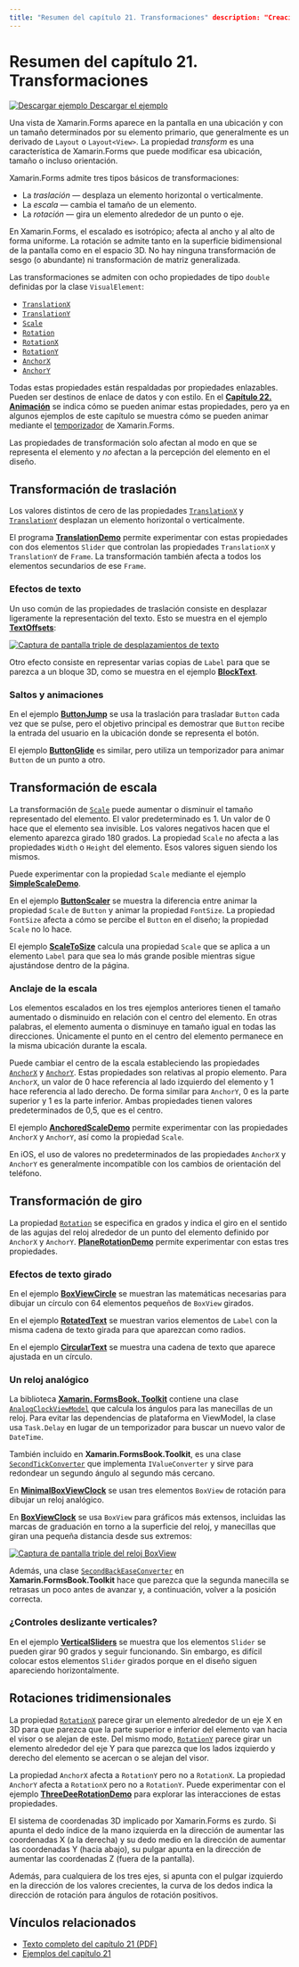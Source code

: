 ```yaml
---
title: "Resumen del capítulo 21. Transformaciones" description: "Creación de aplicaciones móviles con Xamarin.Forms: Resumen del capítulo 21. Transformaciones" ms.prod: xamarin ms.technology: xamarin-forms ms.assetid: 3642F112-C7FA-4A74-9000-F9087BA89AD9 author: davidbritch ms.author: dabritch ms.date: 11/07/2017 no-loc: [Xamarin.Forms, Xamarin.Essentials]
---
```


# <a name="summary-of-chapter-21-transforms"></a>Resumen del capítulo 21. Transformaciones

[![Descargar ejemplo](~/media/shared/download.png) Descargar el ejemplo](https://github.com/xamarin/xamarin-forms-book-samples/tree/master/Chapter21)

Una vista de Xamarin.Forms aparece en la pantalla en una ubicación y con un tamaño determinados por su elemento primario, que generalmente es un derivado de `Layout` o `Layout<View>`. La propiedad *transform* es una característica de Xamarin.Forms que puede modificar esa ubicación, tamaño o incluso orientación.

Xamarin.Forms admite tres tipos básicos de transformaciones:

- La *traslación* &mdash; desplaza un elemento horizontal o verticalmente.
- La *escala* &mdash; cambia el tamaño de un elemento.
- La *rotación* &mdash; gira un elemento alrededor de un punto o eje.

En Xamarin.Forms, el escalado es isotrópico; afecta al ancho y al alto de forma uniforme. La rotación se admite tanto en la superficie bidimensional de la pantalla como en el espacio 3D. No hay ninguna transformación de sesgo (o abundante) ni transformación de matriz generalizada.

Las transformaciones se admiten con ocho propiedades de tipo `double` definidas por la clase `VisualElement`:

- [`TranslationX`](xref:Xamarin.Forms.VisualElement.TranslationX)
- [`TranslationY`](xref:Xamarin.Forms.VisualElement.TranslationY)
- [`Scale`](xref:Xamarin.Forms.VisualElement.Scale)
- [`Rotation`](xref:Xamarin.Forms.VisualElement.Rotation)
- [`RotationX`](xref:Xamarin.Forms.VisualElement.RotationX)
- [`RotationY`](xref:Xamarin.Forms.VisualElement.RotationY)
- [`AnchorX`](xref:Xamarin.Forms.VisualElement.AnchorX)
- [`AnchorY`](xref:Xamarin.Forms.VisualElement.AnchorY)

Todas estas propiedades están respaldadas por propiedades enlazables. Pueden ser destinos de enlace de datos y con estilo. En el [**Capítulo 22. Animación**](~/xamarin-forms/creating-mobile-apps-xamarin-forms/summaries/chapter22.md) se indica cómo se pueden animar estas propiedades, pero ya en algunos ejemplos de este capítulo se muestra cómo se pueden animar mediante el [temporizador](~/xamarin-forms/platform/device.md#devicestarttimer) de Xamarin.Forms.

Las propiedades de transformación solo afectan al modo en que se representa el elemento y *no* afectan a la percepción del elemento en el diseño.

## <a name="the-translation-transform"></a>Transformación de traslación

Los valores distintos de cero de las propiedades [`TranslationX`](xref:Xamarin.Forms.VisualElement.TranslationX) y [`TranslationY`](xref:Xamarin.Forms.VisualElement.TranslationY) desplazan un elemento horizontal o verticalmente.

El programa [**TranslationDemo**](https://github.com/xamarin/xamarin-forms-book-samples/tree/master/Chapter21/TranslationDemo) permite experimentar con estas propiedades con dos elementos `Slider` que controlan las propiedades `TranslationX` y `TranslationY` de `Frame`. La transformación también afecta a todos los elementos secundarios de ese `Frame`.

### <a name="text-effects"></a>Efectos de texto

Un uso común de las propiedades de traslación consiste en desplazar ligeramente la representación del texto. Esto se muestra en el ejemplo [**TextOffsets**](https://github.com/xamarin/xamarin-forms-book-samples/tree/master/Chapter21/TextOffsets):

[![Captura de pantalla triple de desplazamientos de texto](images/ch21fg03-small.png "Desplazamientos de texto")](images/ch21fg03-large.png#lightbox "Desplazamientos de texto")

Otro efecto consiste en representar varias copias de `Label` para que se parezca a un bloque 3D, como se muestra en el ejemplo [**BlockText**](https://github.com/xamarin/xamarin-forms-book-samples/tree/master/Chapter21/BlockText).

### <a name="jumps-and-animations"></a>Saltos y animaciones

En el ejemplo [**ButtonJump**](https://github.com/xamarin/xamarin-forms-book-samples/tree/master/Chapter21/ButtonJump) se usa la traslación para trasladar `Button` cada vez que se pulse, pero el objetivo principal es demostrar que `Button` recibe la entrada del usuario en la ubicación donde se representa el botón.

El ejemplo [**ButtonGlide**](https://github.com/xamarin/xamarin-forms-book-samples/tree/master/Chapter21/ButtonGlide) es similar, pero utiliza un temporizador para animar `Button` de un punto a otro.

## <a name="the-scale-transform"></a>Transformación de escala

La transformación de [`Scale`](xref:Xamarin.Forms.VisualElement.Scale) puede aumentar o disminuir el tamaño representado del elemento. El valor predeterminado es 1. Un valor de 0 hace que el elemento sea invisible. Los valores negativos hacen que el elemento aparezca girado 180 grados. La propiedad `Scale` no afecta a las propiedades `Width` o `Height` del elemento. Esos valores siguen siendo los mismos.

Puede experimentar con la propiedad `Scale` mediante el ejemplo [**SimpleScaleDemo**](https://github.com/xamarin/xamarin-forms-book-samples/tree/master/Chapter21/SimpleScaleDemo).

En el ejemplo [**ButtonScaler**](https://github.com/xamarin/xamarin-forms-book-samples/tree/master/Chapter21/ButtonScaler) se muestra la diferencia entre animar la propiedad `Scale` de `Button` y animar la propiedad `FontSize`. La propiedad `FontSize` afecta a cómo se percibe el `Button` en el diseño; la propiedad `Scale` no lo hace.

El ejemplo [**ScaleToSize**](https://github.com/xamarin/xamarin-forms-book-samples/tree/master/Chapter21/ScaleToSize) calcula una propiedad `Scale` que se aplica a un elemento `Label` para que sea lo más grande posible mientras sigue ajustándose dentro de la página.

### <a name="anchoring-the-scale"></a>Anclaje de la escala

Los elementos escalados en los tres ejemplos anteriores tienen el tamaño aumentado o disminuido en relación con el centro del elemento. En otras palabras, el elemento aumenta o disminuye en tamaño igual en todas las direcciones. Únicamente el punto en el centro del elemento permanece en la misma ubicación durante la escala.

Puede cambiar el centro de la escala estableciendo las propiedades [`AnchorX`](xref:Xamarin.Forms.VisualElement.AnchorX) y [`AnchorY`](xref:Xamarin.Forms.VisualElement.AnchorY). Estas propiedades son relativas al propio elemento. Para `AnchorX`, un valor de 0 hace referencia al lado izquierdo del elemento y 1 hace referencia al lado derecho. De forma similar para `AnchorY`, 0 es la parte superior y 1 es la parte inferior. Ambas propiedades tienen valores predeterminados de 0,5, que es el centro.

El ejemplo [**AnchoredScaleDemo**](https://github.com/xamarin/xamarin-forms-book-samples/tree/master/Chapter21/AnchoredScaleDemo) permite experimentar con las propiedades `AnchorX` y `AnchorY`, así como la propiedad `Scale`.

En iOS, el uso de valores no predeterminados de las propiedades `AnchorX` y `AnchorY` es generalmente incompatible con los cambios de orientación del teléfono.

## <a name="the-rotation-transform"></a>Transformación de giro

La propiedad [`Rotation`](xref:Xamarin.Forms.VisualElement.Rotation) se especifica en grados y indica el giro en el sentido de las agujas del reloj alrededor de un punto del elemento definido por `AnchorX` y `AnchorY`. [**PlaneRotationDemo**](https://github.com/xamarin/xamarin-forms-book-samples/tree/master/Chapter21/PlaneRotationDemo) permite experimentar con estas tres propiedades.

### <a name="rotated-text-effects"></a>Efectos de texto girado

En el ejemplo [**BoxViewCircle**](https://github.com/xamarin/xamarin-forms-book-samples/tree/master/Chapter21/BoxViewCircle) se muestran las matemáticas necesarias para dibujar un círculo con 64 elementos pequeños de `BoxView` girados.

En el ejemplo [**RotatedText**](https://github.com/xamarin/xamarin-forms-book-samples/tree/master/Chapter21/RotatedText) se muestran varios elementos de `Label` con la misma cadena de texto girada para que aparezcan como radios.

En el ejemplo [**CircularText**](https://github.com/xamarin/xamarin-forms-book-samples/tree/master/Chapter21/CircularText) se muestra una cadena de texto que aparece ajustada en un círculo.

### <a name="an-analog-clock"></a>Un reloj analógico

La biblioteca [**Xamarin. FormsBook. Toolkit**](https://github.com/xamarin/xamarin-forms-book-samples/tree/master/Libraries/Xamarin.FormsBook.Toolkit) contiene una clase [`AnalogClockViewModel`](https://github.com/xamarin/xamarin-forms-book-samples/blob/master/Libraries/Xamarin.FormsBook.Toolkit/Xamarin.FormsBook.Toolkit/AnalogClockViewModel.cs) que calcula los ángulos para las manecillas de un reloj. Para evitar las dependencias de plataforma en ViewModel, la clase usa `Task.Delay` en lugar de un temporizador para buscar un nuevo valor de `DateTime`.

También incluido en **Xamarin.FormsBook.Toolkit**, es una clase [`SecondTickConverter`](https://github.com/xamarin/xamarin-forms-book-samples/blob/master/Libraries/Xamarin.FormsBook.Toolkit/Xamarin.FormsBook.Toolkit/SecondTickConverter.cs) que implementa `IValueConverter` y sirve para redondear un segundo ángulo al segundo más cercano.

En [**MinimalBoxViewClock**](https://github.com/xamarin/xamarin-forms-book-samples/tree/master/Chapter21/MinimalBoxViewClock) se usan tres elementos `BoxView` de rotación para dibujar un reloj analógico.

En [**BoxViewClock**](https://github.com/xamarin/xamarin-forms-book-samples/tree/master/Chapter21/BoxViewClock) se usa `BoxView` para gráficos más extensos, incluidas las marcas de graduación en torno a la superficie del reloj, y manecillas que giran una pequeña distancia desde sus extremos:

[![Captura de pantalla triple del reloj BoxView](images/ch21fg17-small.png "Superficie del reloj analógico")](images/ch21fg17-large.png#lightbox "Superficie del reloj analógico")

Además, una clase [`SecondBackEaseConverter`](https://github.com/xamarin/xamarin-forms-book-samples/blob/master/Libraries/Xamarin.FormsBook.Toolkit/Xamarin.FormsBook.Toolkit/SecondBackEaseConverter.cs) en **Xamarin.FormsBook.Toolkit** hace que parezca que la segunda manecilla se retrasas un poco antes de avanzar y, a continuación, volver a la posición correcta.

### <a name="vertical-sliders"></a>¿Controles deslizante verticales?

En el ejemplo [**VerticalSliders**](https://github.com/xamarin/xamarin-forms-book-samples/tree/master/Chapter21/VerticalSliders) se muestra que los elementos `Slider` se pueden girar 90 grados y seguir funcionando. Sin embargo, es difícil colocar estos elementos `Slider` girados porque en el diseño siguen apareciendo horizontalmente.

## <a name="3d-ish-rotations"></a>Rotaciones tridimensionales

La propiedad [`RotationX`](xref:Xamarin.Forms.VisualElement.RotationX) parece girar un elemento alrededor de un eje X en 3D para que parezca que la parte superior e inferior del elemento van hacia el visor o se alejan de este. Del mismo modo, [`RotationY`](xref:Xamarin.Forms.VisualElement.RotationY) parece girar un elemento alrededor del eje Y para que parezca que los lados izquierdo y derecho del elemento se acercan o se alejan del visor.

La propiedad `AnchorX` afecta a `RotationY` pero no a `RotationX`. La propiedad `AnchorY` afecta a `RotationX` pero no a `RotationY`. Puede experimentar con el ejemplo [**ThreeDeeRotationDemo**](https://github.com/xamarin/xamarin-forms-book-samples/tree/master/Chapter21/ThreeDeeRotationDemo) para explorar las interacciones de estas propiedades.

El sistema de coordenadas 3D implicado por Xamarin.Forms es zurdo. Si apunta el dedo índice de la mano izquierda en la dirección de aumentar las coordenadas X (a la derecha) y su dedo medio en la dirección de aumentar las coordenadas Y (hacia abajo), su pulgar apunta en la dirección de aumentar las coordenadas Z (fuera de la pantalla).

Además, para cualquiera de los tres ejes, si apunta con el pulgar izquierdo en la dirección de los valores crecientes, la curva de los dedos indica la dirección de rotación para ángulos de rotación positivos.

## <a name="related-links"></a>Vínculos relacionados

- [Texto completo del capítulo 21 (PDF)](https://download.xamarin.com/developer/xamarin-forms-book/XamarinFormsBook-Ch21-Apr2016.pdf)
- [Ejemplos del capítulo 21](https://github.com/xamarin/xamarin-forms-book-samples/tree/master/Chapter21)
